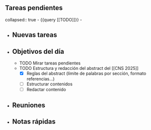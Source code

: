 ## Tareas pendientes
collapsed:: true
	- {{query [[TODO]]}}
	-
- ## Nuevas tareas
- ## Objetivos del día
	- TODO Mirar tareas pendientes
	- TODO Estructura y redacción del abstract del [[CNS 2025]]
	  * [x] Reglas del abstract (límite de palabras por sección, formato referencias...)
	  * [ ] Estructurar contenidos
	  * [ ] Redactar contenido
- ## Reuniones
- ## Notas rápidas